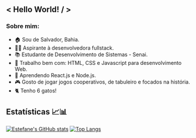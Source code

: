 ## < Hello World! / >

### Sobre mim: 

- 🏠 Sou de Salvador, Bahia.
- 👩‍💻 Aspirante à desenvolvedora fullstack.
- 📚 Estudante de Desenvolvimento de Sistemas - Senai.
- 🧠 Trabalho bem com: HTML, CSS e Javascript para desenvolvimento Web.
- 📖 Aprendendo React.js e Node.js.
- 🎮 Gosto de jogar jogos cooperativos, de tabuleiro e focados na história. <br>
- 🐈 Tenho 6 gatos!


## Estatísticas 📈📊
[![Estefane's GitHub stats](https://github-readme-stats.vercel.app/api?username=estefaneluz&count_private=true&show_icons=true&theme=dark)](https://github.com/estefaneluz/github-readme-stats) [![Top Langs](https://github-readme-stats.vercel.app/api/top-langs/?username=estefaneluz&layout=compact&theme=dark)](https://github.com/estefaneluz/github-readme-stats)


<!--
**estefaneluz/estefaneluz** is a ✨ _special_ ✨ repository because its `README.md` (this file) appears on your GitHub profile.

Here are some ideas to get you started:

- 🔭 I’m currently working on ...
- 🌱 I’m currently learning ...
- 👯 I’m looking to collaborate on ...
- 🤔 I’m looking for help with ...
- 💬 Ask me about ...
- 📫 How to reach me: ...
- 😄 Pronouns: ...
- ⚡ Fun fact: ...
-->
